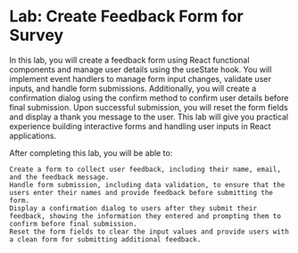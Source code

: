 # Lab: Create Feedback Form for Survey

In this lab, you will create a feedback form using React functional components and manage user details using the useState hook. You will implement event handlers to manage form input changes, validate user inputs, and handle form submissions. Additionally, you will create a confirmation dialog using the confirm method to confirm user details before final submission. Upon successful submission, you will reset the form fields and display a thank you message to the user. This lab will give you practical experience building interactive forms and handling user inputs in React applications.

After completing this lab, you will be able to:

    Create a form to collect user feedback, including their name, email, and the feedback message.
    Handle form submission, including data validation, to ensure that the users enter their names and provide feedback before submitting the form.
    Display a confirmation dialog to users after they submit their feedback, showing the information they entered and prompting them to confirm before final submission.
    Reset the form fields to clear the input values and provide users with a clean form for submitting additional feedback.
